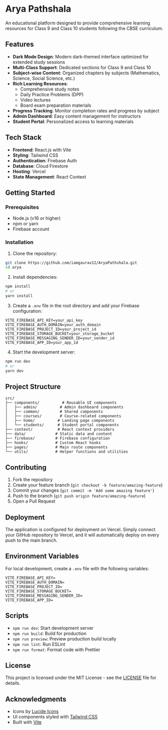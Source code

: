 # Arya Pathshala

An educational platform designed to provide comprehensive learning resources for Class 9 and Class 10 students following the CBSE curriculum.

## Features

- **Dark Mode Design**: Modern dark-themed interface optimized for extended study sessions
- **Multi-Class Support**: Dedicated sections for Class 9 and Class 10
- **Subject-wise Content**: Organized chapters by subjects (Mathematics, Science, Social Science, etc.)
- **Rich Learning Resources**:
  - Comprehensive study notes
  - Daily Practice Problems (DPP)
  - Video lectures
  - Board exam preparation materials
- **Progress Tracking**: Monitor completion rates and progress by subject
- **Admin Dashboard**: Easy content management for instructors
- **Student Portal**: Personalized access to learning materials

## Tech Stack

- **Frontend**: React.js with Vite
- **Styling**: Tailwind CSS
- **Authentication**: Firebase Auth
- **Database**: Cloud Firestore
- **Hosting**: Vercel
- **State Management**: React Context

## Getting Started

### Prerequisites

- Node.js (v16 or higher)
- npm or yarn
- Firebase account

### Installation

1. Clone the repository:
```bash
git clone https://github.com/iamgaurav12/AryaPathshala.git
cd arya
```

2. Install dependencies:
```bash
npm install
# or
yarn install
```

3. Create a `.env` file in the root directory and add your Firebase configuration:
```env
VITE_FIREBASE_API_KEY=your_api_key
VITE_FIREBASE_AUTH_DOMAIN=your_auth_domain
VITE_FIREBASE_PROJECT_ID=your_project_id
VITE_FIREBASE_STORAGE_BUCKET=your_storage_bucket
VITE_FIREBASE_MESSAGING_SENDER_ID=your_sender_id
VITE_FIREBASE_APP_ID=your_app_id
```

4. Start the development server:
```bash
npm run dev
# or
yarn dev
```

## Project Structure

```
src/
├── components/          # Reusable UI components
│   ├── admin/          # Admin dashboard components
│   ├── common/         # Shared components
│   ├── courses/        # Course-related components
│   ├── home/          # Landing page components
│   └── students/      # Student portal components
├── context/           # React context providers
├── data/             # Static data and content
├── firebase/         # Firebase configuration
├── hooks/            # Custom React hooks
├── pages/            # Main route components
└── utils/            # Helper functions and utilities
```

## Contributing

1. Fork the repository
2. Create your feature branch (`git checkout -b feature/amazing-feature`)
3. Commit your changes (`git commit -m 'Add some amazing feature'`)
4. Push to the branch (`git push origin feature/amazing-feature`)
5. Open a Pull Request

## Deployment

The application is configured for deployment on Vercel. Simply connect your GitHub repository to Vercel, and it will automatically deploy on every push to the main branch.

## Environment Variables

For local development, create a `.env` file with the following variables:

```env
VITE_FIREBASE_API_KEY=
VITE_FIREBASE_AUTH_DOMAIN=
VITE_FIREBASE_PROJECT_ID=
VITE_FIREBASE_STORAGE_BUCKET=
VITE_FIREBASE_MESSAGING_SENDER_ID=
VITE_FIREBASE_APP_ID=
```

## Scripts

- `npm run dev`: Start development server
- `npm run build`: Build for production
- `npm run preview`: Preview production build locally
- `npm run lint`: Run ESLint
- `npm run format`: Format code with Prettier

## License

This project is licensed under the MIT License - see the [LICENSE](LICENSE) file for details.

## Acknowledgments

- Icons by [Lucide Icons](https://lucide.dev/)
- UI components styled with [Tailwind CSS](https://tailwindcss.com/)
- Built with [Vite](https://vitejs.dev/)
